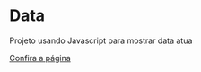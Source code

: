 # Data
Projeto usando Javascript para mostrar data atua


[Confira a página](https://tiagobarbosa88.github.io/Data/)
